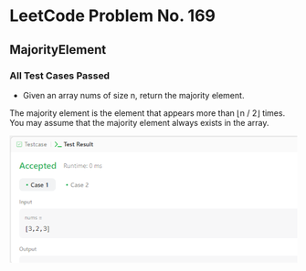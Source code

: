 # LeetCode Problem No. 169
## MajorityElement
### All Test Cases Passed
- Given an array nums of size n, return the majority element.

The majority element is the element that appears more than ⌊n / 2⌋ times. You may assume that the majority element always exists in the array.

![Stopwatch Screenshot](testcase.png)
